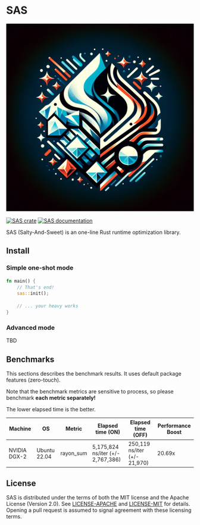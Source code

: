 # SAS

[![SAS logo](https://raw.githubusercontent.com/ulagbulag/sas/master/assets/logo.webp)](https://crates.io/crates/sas)

[![SAS crate](https://img.shields.io/crates/v/sas.svg)](https://crates.io/crates/sas)
[![SAS documentation](https://docs.rs/sas/badge.svg)](https://docs.rs/sas)

SAS (Salty-And-Sweet) is an one-line Rust runtime optimization library.

## Install

### Simple one-shot mode

```rust
fn main() {
    // That's end!
    sas::init();

    // ... your heavy works
}
```

### Advanced mode

TBD

## Benchmarks

This sections describes the benchmark results. It uses default package features (zero-touch).

Note that the benchmark metrics are sensitive to process, so please benchmark **each metric separately!**

The lower elapsed time is the better.

| Machine      | OS           | Metric    | Elapsed time (ON)                 | Elapsed time (OFF)           | Performance Boost |
| ------------ | ------------ | --------- | --------------------------------- | ---------------------------- | ----------------- |
| NVIDIA DGX-2 | Ubuntu 22.04 | rayon_sum | 5,175,824 ns/iter (+/- 2,767,386) | 250,119 ns/iter (+/- 21,970) | 20.69x            |

## License

SAS is distributed under the terms of both the MIT license and the
Apache License (Version 2.0). See [LICENSE-APACHE](LICENSE-APACHE) and
[LICENSE-MIT](LICENSE-MIT) for details. Opening a pull request is
assumed to signal agreement with these licensing terms.
